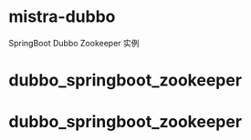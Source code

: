 # mistra-dubbo
SpringBoot Dubbo Zookeeper 实例
# dubbo_springboot_zookeeper
# dubbo_springboot_zookeeper
